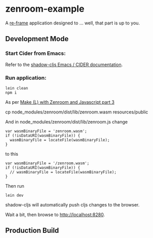 # zenroom-example

A [re-frame](https://github.com/Day8/re-frame) application designed to ... well, that part is up to you.

## Development Mode

### Start Cider from Emacs:

Refer to the [shadow-cljs Emacs / CIDER documentation](https://shadow-cljs.github.io/docs/UsersGuide.html#cider).

### Run application:

```
lein clean
npm i
```

As per [Make (L) with Zenroom and Javascript part 3](https://www.dyne.org/using-zenroom-with-javascript-react-part3/) 

cp node_modules/zenroom/dist/lib/zenroom.wasm resources/public

And in node_modules/zenroom/dist/lib/zenroom.js change

```
var wasmBinaryFile = 'zenroom.wasm';
if (!isDataURI(wasmBinaryFile)) {
  wasmBinaryFile = locateFile(wasmBinaryFile);
}
```

to this

```
var wasmBinaryFile = '/zenroom.wasm';
if (!isDataURI(wasmBinaryFile)) {
  // wasmBinaryFile = locateFile(wasmBinaryFile);
}
```

Then run

```
lein dev
```

shadow-cljs will automatically push cljs changes to the browser.

Wait a bit, then browse to [http://localhost:8280](http://localhost:8280).

## Production Build

